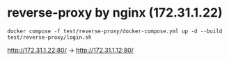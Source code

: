 # reverse-proxy by nginx (172.31.1.22)

```
docker compose -f test/reverse-proxy/docker-compose.yml up -d --build
test/reverse-proxy/login.sh
```

http://172.31.1.22:80/ -> http://172.31.1.12:80/
